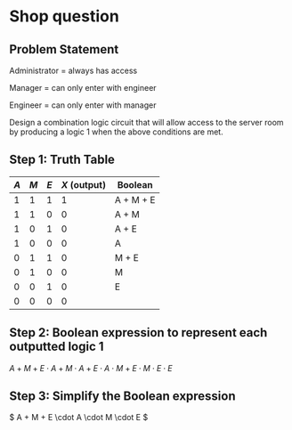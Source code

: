 # Shop question

## Problem Statement

Administrator = always has access

Manager = can only enter with engineer

Engineer = can only enter with manager

Design a combination logic circuit that will allow access to the server room by producing a logic 1 when the above conditions are met.

## Step 1: Truth Table

| $A$ | $M$ | $E$ | $X$ (output) | Boolean   |
|-----|-----|-----|--------------|-----------|
| 1   | 1   | 1   | 1            | A + M + E |
| 1   | 1   | 0   | 0            | A + M     |
| 1   | 0   | 1   | 0            | A + E     |
| 1   | 0   | 0   | 0            | A         |
| 0   | 1   | 1   | 0            | M + E     |
| 0   | 1   | 0   | 0            | M         |
| 0   | 0   | 1   | 0            | E         |
| 0   | 0   | 0   | 0            |           |

## Step 2: Boolean expression to represent each outputted logic 1

$A + M + E \cdot A + M \cdot A + E \cdot A \cdot M + E \cdot M \cdot E \cdot E$

## Step 3: Simplify the Boolean expression

$ A + M + E \cdot A \cdot M \cdot E $